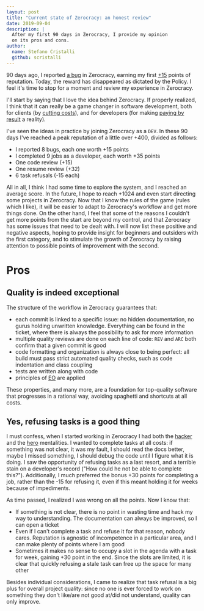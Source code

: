 ```yaml
---
layout: post
title: "Current state of Zerocracy: an honest review"
date: 2019-09-04
description: |
  After my first 90 days in Zerocracy, I provide my opinion
  on its pros and cons.
author:
  name: Stefano Cristalli
  github: scristalli
---
```


90 days ago, I reported [a bug]() in Zerocracy, earning my first [+15]() points of reputation.
Today, the reward has disappeared as dictated by the Policy. I feel it's time to stop for a moment
and review my experience in Zerocracy.

<!--more-->

I'll start by saying that I love the idea behind Zerocracy. If properly realized, I think that it
can really be a game changer in software development, both for clients (by [cutting costs]()), and for developers (for making [paying by result]() a reality).

I've seen the ideas in practice by joining Zerocracy as a `DEV`. In these 90 days I've reached a peak reputation of a little over +400, divided as follows:

* I reported 8 bugs, each one worth +15 points
* I completed 9 jobs as a developer, each worth +35 points
* One code review (+15)
* One resume review (+32)
* 6 task refusals (-15 each)

All in all, I think I had some time to explore the system, and I reached an average score. In the future, I hope to reach +1024 and even start directing some projects in Zerocracy.
Now that I know the rules of the game (rules which I like), it will be easier to adapt to Zerocracy's workflow and get more things done. On the other hand, I feel that some of the reasons I couldn't get more points from the start are beyond my control, and that Zerocracy has some issues that need to be dealt with.
I will now list these positive and negative aspects, hoping to provide insight for beginners and outsiders with the first category, and to stimulate the growth of Zerocracy by raising attention to possible points of improvement with the second.

# Pros

## Quality is indeed exceptional
The structure of the workflow in Zerocracy guarantees that:
* each commit is linked to a specific issue: no hidden documentation, no gurus holding unwritten knowledge. Everything can be found in the ticket, where there is always the possibility to ask for more information
* multiple quality reviews are done on each line of code: `REV` and `ARC` both confirm that a given commit is good
* code formatting and organization is always close to being perfect: all build must pass strict automated quality checks, such as code indentation and class coupling
* tests are written along with code
* principles of [EO]() are applied

These properties, and many more, are a foundation for top-quality software that progresses in a rational way, avoiding spaghetti and shortcuts at all costs.

## Yes, refusing tasks is a good thing
I must confess, when I started working in Zerocracy I had both the [hacker]() and the [hero]() mentalities. I wanted to complete tasks at all costs: if something was not clear, it was my fault, I should read the docs better, maybe I missed something, I should debug the code until I figure what it is doing. I saw the opportunity of refusing tasks as a last resort, and a terrible stain on a developer's record ("How could he not be able to complete this?").
Additionally, I much preferred the bonus +30 points for completing a job, rather than the -15 for refusing it, even if this meant holding it for weeks because of impediments.

As time passed, I realized I was wrong on all the points. Now I know that:
* If something is not clear, there is no point in wasting time and hack my way to understanding. The documentation can always be improved, so I can open a ticket
* Even if I can't complete a task and refuse it for that reason, nobody cares. Reputation is agnostic of incompetence in a particular area, and I can make plenty of points where I am good
* Sometimes it makes no sense to occupy a slot in the agenda with a task for week, gaining +30 point in the end. Since the slots are limited, it is clear that quickly refusing a stale task can free up the space for many other

Besides individual considerations, I came to realize that task refusal is a big plus for overall project quality: since no one is ever forced to work on something they don't like/are not good at/did not understand, quality can only improve.
